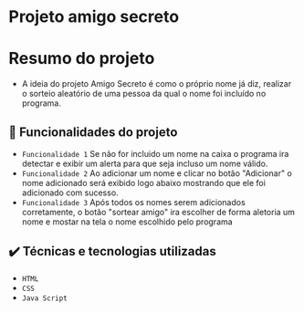 <h1 aling="center">Projeto amigo secreto</h1>     

# Resumo do projeto
- A ideia do projeto Amigo Secreto é como o próprio nome já diz, realizar o sorteio aleatório de uma pessoa da qual o nome foi incluído no programa.

## 🔨 Funcionalidades do projeto

- `Funcionalidade 1` Se não for incluido um nome na caixa o programa ira detectar e exibir um alerta para que seja incluso um nome válido.
- `Funcionalidade 2` Ao adicionar um nome e clicar no botão "Adicionar" o nome adicionado será exibido logo abaixo mostrando que ele foi adicionado com sucesso.
- `Funcionalidade 3` Após todos os nomes serem adicionados corretamente, o botão "sortear amigo" ira escolher de forma aletoria um nome e mostar na tela o nome escolhido pelo programa

## ✔️ Técnicas e tecnologias utilizadas

- ``HTML``
- ``CSS``
- ``Java Script``
